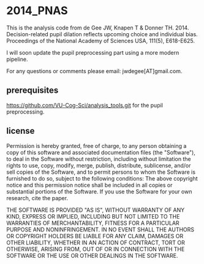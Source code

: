 # 2014_PNAS
This is the analysis code from de Gee JW, Knapen T &amp; Donner TH. 2014. Decision-related pupil dilation reflects upcoming choice and individual bias. Proceedings of the National Academy of Sciences USA, 111(5), E618-E625.

I will soon update the pupil preprocessing part using a more modern pipeline. 

For any questions or comments please email: jwdegee[AT]gmail.com.

## prerequisites
https://github.com/VU-Cog-Sci/analysis_tools.git for the pupil preprocessing.

## license

Permission is hereby granted, free of charge, to any person obtaining a copy of this software and associated documentation files (the "Software"), to deal in the Software without restriction, including without limitation the rights to use, copy, modify, merge, publish, distribute, sublicense, and/or sell copies of the Software, and to permit persons to whom the Software is furnished to do so, subject to the following conditions: The above copyright notice and this permission notice shall be included in all copies or substantial portions of the Software. If you use the Software for your own research, cite the paper.

THE SOFTWARE IS PROVIDED "AS IS", WITHOUT WARRANTY OF ANY KIND, EXPRESS OR IMPLIED, INCLUDING BUT NOT LIMITED TO THE WARRANTIES OF MERCHANTABILITY, FITNESS FOR A PARTICULAR PURPOSE AND NONINFRINGEMENT. IN NO EVENT SHALL THE AUTHORS OR COPYRIGHT HOLDERS BE LIABLE FOR ANY CLAIM, DAMAGES OR OTHER LIABILITY, WHETHER IN AN ACTION OF CONTRACT, TORT OR OTHERWISE, ARISING FROM, OUT OF OR IN CONNECTION WITH THE SOFTWARE OR THE USE OR OTHER DEALINGS IN THE SOFTWARE.